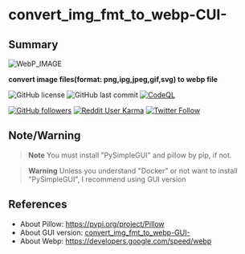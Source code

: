 # convert_img_fmt_to_webp-CUI-
## Summary
![WebP_IMAGE](https://developers.google.com/static/speed/webp/images/webplogo.png)

__convert image files(format: png,ipg,jpeg,gif,svg) to webp file__

![GitHub license](https://img.shields.io/github/license/myon-bioinformatics/convert_img_fmt_to_webp-CUI-)
![GitHub last commit](https://img.shields.io/github/last-commit/myon-bioinformatics/convert_img_fmt_to_webp-CUI-)
[![CodeQL](https://github.com/myon-bioinformatics/convert_img_fmt_to_webp-CUI-/actions/workflows/codeql.yml/badge.svg)](https://github.com/myon-bioinformatics/convert_img_fmt_to_webp-CUI-/actions/workflows/codeql.yml)

[![GitHub followers](https://img.shields.io/github/followers/myon-bioinformatics?style=social)](https://github.com/myon-bioinformatics)
[![Reddit User Karma](https://img.shields.io/reddit/user-karma/combined/myon_reddit?style=social)](https://www.reddit.com/user/myon_reddit/)
[![Twitter Follow](https://img.shields.io/twitter/follow/myonitbusiness?style=social)](https://twitter.com/myonitbusiness)


## Note/Warning
> __Note__ You must install "PySimpleGUI" and pillow by pip, if not.

> __Warning__ Unless you understand "Docker" or not want to install "PySimpleGUI", I recommend using GUI version

## References
- About Pillow: https://pypi.org/project/Pillow
- About GUI version: [convert_img_fmt_to_webp-GUI-](https://github.com/myon-bioinformatics/convert_img_fmt_to_webp-GUI-)
- About Webp: https://developers.google.com/speed/webp
